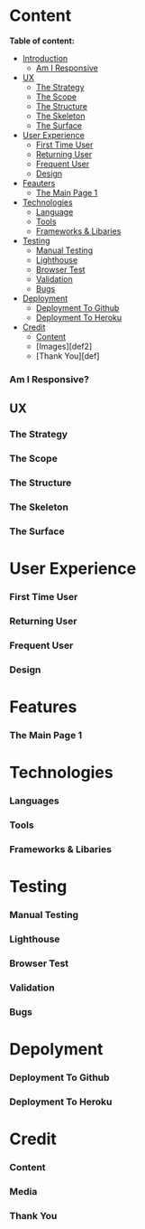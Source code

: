# Content

**Table of content:**

- [Introduction](#introduction)
  - [Am I Responsive](#responsive)
- [UX](#ux)
  - [The Strategy](#the-strategy)
  - [The Scope](#the-scope)
  - [The Structure](#the-structure)
  - [The Skeleton](#the-skeleton)
  - [The Surface](#the-surface)
- [User Experience](#user-experience)
  - [First Time User](#first-time-user)
  - [Returning User](#returning-user)
  - [Frequent User](#frequent-user)
  - [Design](#design)
- [Feauters](#feauters)
  - [The Main Page 1](#maine-page1)
- [Technologies](#technologies)
  - [Language](#language)
  - [Tools](#tools)
  - [Frameworks & Libaries](#frameworks-libaries)
- [Testing](#testing)
  - [Manual Testing](#manual-testing)
  - [Lighthouse](#lighthouse)
  - [Browser Test](#browser-test)
  - [Validation](#validation)
  - [Bugs](#bugs)
- [Deployment](#deployment)
  - [Deployment To Github](#deployment-to-github)
  - [Deployment To Heroku](#depoyment-to-heroku)
- [Credit](#credit)
  - [Content](#credit-content)
  - [Images][def2]
  - [Thank You][def]


<a id="responsive">

### Am I Responsive?

<a id="ux">

## UX

<a id="the-strategy">

### The Strategy

<a id="the-scope">

### The Scope

<a id="the-structure">

### The Structure

<a id="the-skeleton">

### The Skeleton

<a id="the-surface">

### The Surface

<a id="ux">

# User Experience

<a id="first-time-user">

### First Time User

<a id="returning-user">

### Returning User

<a id="frequent-user">

### Frequent User


<a id="design">


### Design

<a id="feauters">

#  Features

  <a id="maine-page1">

### The Main Page 1


<a id="technologies">


#  Technologies

<a id="languages">


### Languages

<a id="tools">

### Tools

<a id="frameworks-libaries">

### Frameworks & Libaries

<a id="testing">

#  Testing


### Manual Testing

<a id="lighthouse">

### Lighthouse

<a id=browser-test>

### Browser Test

<a id= "vaildation">

### Validation

<a id ="bugs">

### Bugs

<a id="deployment">

# Depolyment

<a id="deployment-to-github">

### Deployment To Github

<a id=credit>

### Deployment To Heroku

<a id="depoyment-to-heroku">

# Credit

 <a id="credit-content">

 ### Content

  ### Media

  ### Thank You